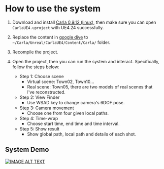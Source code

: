 # How to use the system

1. Download and install [Carla 0.9.12 (linux)](https://carla.readthedocs.io/en/0.9.12/build_linux/), then make sure you can open `CarlaUE4.uproject` with UE4.24 successfully. 

2. Replace the content in [google dive](https://drive.google.com/file/d/18sRkoTZ3TR0q4BWdiJXCQb-6mr4TEU3Y/view?usp=sharing) to `~/Carla/Unreal/CarlaUE4/Content/Carla/` folder.
3. Recompile the project.
4. Open the project, then you can run the system and interact. Specifically, follow the steps below:
   - Step 1: Choose scene
     - Virtual scene: Town02, Town10...
     - Real scene: Town05, there are two models of real scenes that I've reconstructed. 
   - Step 2: View Finder
     - Use WSAD key to change camera's 6DOF pose.
   - Step 3: Camera movement
     - Choose one from four given local paths.
   - Step 4: Time-wrap
     - Choose start time, end time and time interval.
   - Step 5: Show result
     - Show global path, local path and details of each shot.

## System Demo
[![IMAGE ALT TEXT](http://img.youtube.com/vi/sYFglVIJXd8/0.jpg)](http://www.youtube.com/watch?v=sYFglVIJXd8 )


